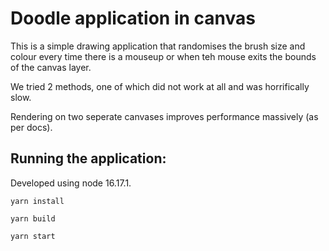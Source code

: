 # Doodle application in canvas
This is a simple drawing application that randomises the brush size and colour every time there is a mouseup or when teh mouse exits the bounds of the canvas layer.

We tried 2 methods, one of which did not work at all and was horrifically slow.

Rendering on two seperate canvases improves performance massively (as per docs).

## Running the application:
Developed using node 16.17.1.

```yarn install```

```yarn build```

```yarn start```

